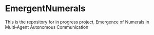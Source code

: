 # EmergentNumerals

This is the repository for in progress project, Emergence of Numerals in Multi-Agent Autonomous Communication
